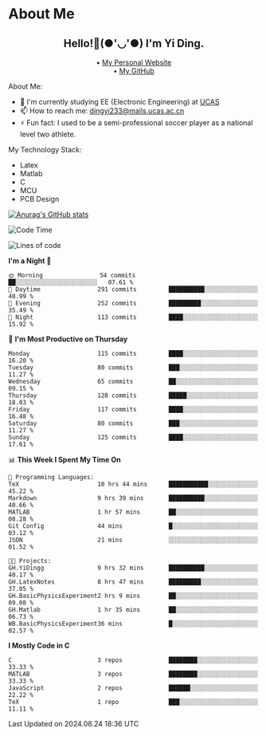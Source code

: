 # About Me

<h2 style="text-align:center;"> Hello!👋(●'◡'●) I'm Yi Ding.</h2>

<div style="text-align:center;">
  • <a href="https://yidingg.github.io/YiDingg">My Personal Website</a><br>
  • <a href="https://github.com/YiDingg">My GitHub</a>
</div>

About Me:
- 🔭 I'm currently studying EE (Electronic Engineering) at [UCAS](https://www.ucas.ac.cn/)
- 📫 How to reach me: dingyi233@mails.ucas.ac.cn
- ⚡ Fun fact: I used to be a semi-professional soccer player as a national level two athlete.

My Technology Stack:
- Latex
- Matlab
- C
- MCU
- PCB Design

[![Anurag's GitHub stats](https://github-readme-stats.vercel.app/api?username=YiDingg)](https://github.com/anuraghazra/github-readme-stats)

<!--START_SECTION:waka-->
![Code Time](http://img.shields.io/badge/Code%20Time-311%20hrs%208%20mins-blue)

![Lines of code](https://img.shields.io/badge/From%20Hello%20World%20I%27ve%20Written-531.4%20thousand%20lines%20of%20code-blue)

**I'm a Night 🦉** 

```text
🌞 Morning                54 commits          ██░░░░░░░░░░░░░░░░░░░░░░░   07.61 % 
🌆 Daytime                291 commits         ██████████░░░░░░░░░░░░░░░   40.99 % 
🌃 Evening                252 commits         █████████░░░░░░░░░░░░░░░░   35.49 % 
🌙 Night                  113 commits         ████░░░░░░░░░░░░░░░░░░░░░   15.92 % 
```
📅 **I'm Most Productive on Thursday** 

```text
Monday                   115 commits         ████░░░░░░░░░░░░░░░░░░░░░   16.20 % 
Tuesday                  80 commits          ███░░░░░░░░░░░░░░░░░░░░░░   11.27 % 
Wednesday                65 commits          ██░░░░░░░░░░░░░░░░░░░░░░░   09.15 % 
Thursday                 128 commits         █████░░░░░░░░░░░░░░░░░░░░   18.03 % 
Friday                   117 commits         ████░░░░░░░░░░░░░░░░░░░░░   16.48 % 
Saturday                 80 commits          ███░░░░░░░░░░░░░░░░░░░░░░   11.27 % 
Sunday                   125 commits         ████░░░░░░░░░░░░░░░░░░░░░   17.61 % 
```


📊 **This Week I Spent My Time On** 

```text
💬 Programming Languages: 
TeX                      10 hrs 44 mins      ███████████░░░░░░░░░░░░░░   45.22 % 
Markdown                 9 hrs 39 mins       ██████████░░░░░░░░░░░░░░░   40.66 % 
MATLAB                   1 hr 57 mins        ██░░░░░░░░░░░░░░░░░░░░░░░   08.28 % 
Git Config               44 mins             █░░░░░░░░░░░░░░░░░░░░░░░░   03.12 % 
JSON                     21 mins             ░░░░░░░░░░░░░░░░░░░░░░░░░   01.52 % 

🐱‍💻 Projects: 
GH.YiDingg               9 hrs 32 mins       ██████████░░░░░░░░░░░░░░░   40.17 % 
GH.LatexNotes            8 hrs 47 mins       █████████░░░░░░░░░░░░░░░░   37.05 % 
GH.BasicPhysicsExperiment2 hrs 9 mins        ██░░░░░░░░░░░░░░░░░░░░░░░   09.08 % 
GH.Matlab                1 hr 35 mins        ██░░░░░░░░░░░░░░░░░░░░░░░   06.73 % 
WB.BasicPhysicsExperiment36 mins             █░░░░░░░░░░░░░░░░░░░░░░░░   02.57 % 
```

**I Mostly Code in C** 

```text
C                        3 repos             ████████░░░░░░░░░░░░░░░░░   33.33 % 
MATLAB                   3 repos             ████████░░░░░░░░░░░░░░░░░   33.33 % 
JavaScript               2 repos             ██████░░░░░░░░░░░░░░░░░░░   22.22 % 
TeX                      1 repo              ███░░░░░░░░░░░░░░░░░░░░░░   11.11 % 
```




 Last Updated on 2024.08.24 18:36 UTC
<!--END_SECTION:waka-->
